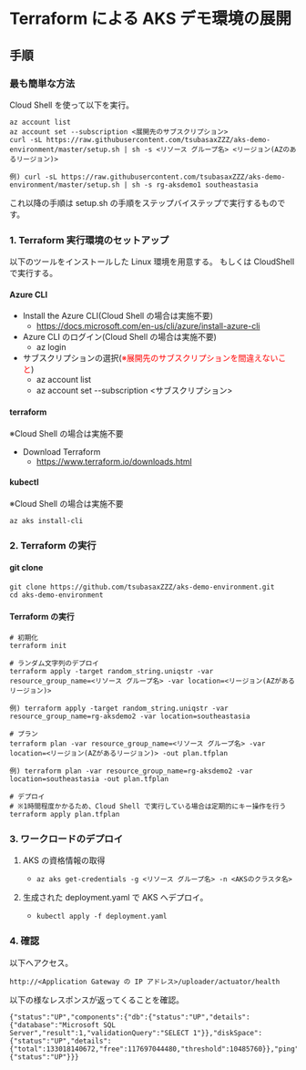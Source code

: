 # Terraform による AKS デモ環境の展開

## 手順

### 最も簡単な方法

Cloud Shell を使って以下を実行。

```
az account list
az account set --subscription <展開先のサブスクリプション>
curl -sL https://raw.githubusercontent.com/tsubasaxZZZ/aks-demo-environment/master/setup.sh | sh -s <リソース グループ名> <リージョン(AZのあるリージョン)>

例) curl -sL https://raw.githubusercontent.com/tsubasaxZZZ/aks-demo-environment/master/setup.sh | sh -s rg-aksdemo1 southeastasia
```

これ以降の手順は setup.sh の手順をステップバイステップで実行するものです。

### 1. Terraform 実行環境のセットアップ

以下のツールをインストールした Linux 環境を用意する。
もしくは CloudShell で実行する。

#### Azure CLI


- Install the Azure CLI(Cloud Shell の場合は実施不要)
    - https://docs.microsoft.com/en-us/cli/azure/install-azure-cli
- Azure CLI のログイン(Cloud Shell の場合は実施不要)
    - az login
- サブスクリプションの選択(<font color="red">※展開先のサブスクリプションを間違えないこと</font>)
    - az account list
    - az account set --subscription <サブスクリプション>

#### terraform

※Cloud Shell の場合は実施不要

- Download Terraform
    - https://www.terraform.io/downloads.html

#### kubectl

※Cloud Shell の場合は実施不要

```
az aks install-cli
```

### 2. Terraform の実行

#### git clone

```
git clone https://github.com/tsubasaxZZZ/aks-demo-environment.git
cd aks-demo-environment
```

#### Terraform の実行

```
# 初期化
terraform init

# ランダム文字列のデプロイ
terraform apply -target random_string.uniqstr -var resource_group_name=<リソース グループ名> -var location=<リージョン(AZがあるリージョン)>

例) terraform apply -target random_string.uniqstr -var resource_group_name=rg-aksdemo2 -var location=southeastasia

# プラン
terraform plan -var resource_group_name=<リソース グループ名> -var location=<リージョン(AZがあるリージョン)> -out plan.tfplan

例) terraform plan -var resource_group_name=rg-aksdemo2 -var location=southeastasia -out plan.tfplan

# デプロイ
# ※1時間程度かかるため、Cloud Shell で実行している場合は定期的にキー操作を行う
terraform apply plan.tfplan
```

### 3. ワークロードのデプロイ

1. AKS の資格情報の取得
   - `az aks get-credentials -g <リソース グループ名> -n <AKSのクラスタ名>`

2. 生成された deployment.yaml で AKS へデプロイ。
   - `kubectl apply -f deployment.yaml`

### 4. 確認

以下へアクセス。

`http://<Application Gateway の IP アドレス>/uploader/actuator/health`

以下の様なレスポンスが返ってくることを確認。

```
{"status":"UP","components":{"db":{"status":"UP","details":{"database":"Microsoft SQL Server","result":1,"validationQuery":"SELECT 1"}},"diskSpace":{"status":"UP","details":{"total":133018140672,"free":117697044480,"threshold":10485760}},"ping":{"status":"UP"}}}
```